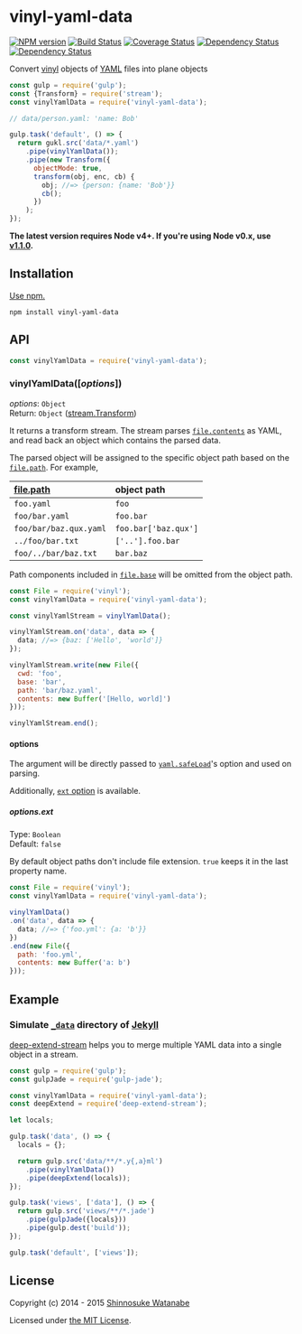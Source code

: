 # vinyl-yaml-data

[![NPM version](https://img.shields.io/npm/v/vinyl-yaml-data.svg)](https://www.npmjs.com/package/vinyl-yaml-data)
[![Build Status](https://travis-ci.org/shinnn/vinyl-yaml-data.svg?branch=master)](https://travis-ci.org/shinnn/vinyl-yaml-data)
[![Coverage Status](https://img.shields.io/coveralls/shinnn/vinyl-yaml-data.svg)](https://coveralls.io/r/shinnn/vinyl-yaml-data)
[![Dependency Status](https://david-dm.org/shinnn/vinyl-yaml-data.svg)](https://david-dm.org/shinnn/vinyl-yaml-data)
[![Dependency Status](https://david-dm.org/shinnn/vinyl-yaml-data.svg)](https://david-dm.org/shinnn/vinyl-yaml-data)

Convert [vinyl](https://github.com/gulpjs/vinyl) objects of [YAML](http://www.yaml.org/) files into plane objects

```javascript
const gulp = require('gulp');
const {Transform} = require('stream');
const vinylYamlData = require('vinyl-yaml-data');

// data/person.yaml: 'name: Bob'

gulp.task('default', () => {
  return gukl.src('data/*.yaml')
    .pipe(vinylYamlData());
    .pipe(new Transform({
      objectMode: true,
      transform(obj, enc, cb) {
        obj; //=> {person: {name: 'Bob'}}
        cb();
      })
    );
});
```

**The latest version requires Node v4+. If you're using Node v0.x, use [v1.1.0](https://github.com/shinnn/vinyl-yaml-data/tree/v1.1.0).**

## Installation

[Use npm.](https://docs.npmjs.com/cli/install)

```
npm install vinyl-yaml-data
```

## API

```javascript
const vinylYamlData = require('vinyl-yaml-data');
```

### vinylYamlData([*options*])

[file.path]: https://github.com/gulpjs/vinyl#optionspath

*options*: `Object`  
Return: `Object` ([stream.Transform](https://nodejs.org/api/stream.html#stream_class_stream_transform_1))

It returns a transform stream. The stream parses [`file.contents`](https://github.com/gulpjs/vinyl#optionscontents) as YAML, and read back an object which contains the parsed data.

The parsed object will be assigned to the specific object path based on the [`file.path`][file.path]. For example,

| [file.path]            | object path          |
| :--------------------- | :------------------- |
| `foo.yaml`             | `foo`                |
| `foo/bar.yaml`         | `foo.bar`            |
| `foo/bar/baz.qux.yaml` | `foo.bar['baz.qux']` |
| `../foo/bar.txt`       | `['..'].foo.bar`     |
| `foo/../bar/baz.txt`   | `bar.baz`            |

Path components included in [`file.base`](https://github.com/gulpjs/vinyl#optionsbase) will be omitted from the object path.

```javascript
const File = require('vinyl');
const vinylYamlData = require('vinyl-yaml-data');

const vinylYamlStream = vinylYamlData();

vinylYamlStream.on('data', data => {
  data; //=> {baz: ['Hello', 'world']}
});

vinylYamlStream.write(new File({
  cwd: 'foo',
  base: 'bar',
  path: 'bar/baz.yaml',
  contents: new Buffer('[Hello, world]')
}));

vinylYamlStream.end();
```

#### options

The argument will be directly passed to [`yaml.safeLoad`](https://github.com/nodeca/js-yaml#safeload-string---options-)'s option and used on parsing.

Additionally, [`ext` option](#optionsext) is available.

##### options.ext

Type: `Boolean`  
Default: `false`

By default object paths don't include file extension. `true` keeps it in the last property name.

```javascript
const File = require('vinyl');
const vinylYamlData = require('vinyl-yaml-data');

vinylYamlData()
.on('data', data => {
  data; //=> {'foo.yml': {a: 'b'}}
})
.end(new File({
  path: 'foo.yml',
  contents: new Buffer('a: b')
}));
```

## Example

### Simulate [`_data`](https://jekyllrb.com/docs/datafiles/) directory of [Jekyll](https://jekyllrb.com/)

[deep-extend-stream](https://github.com/shinnn/deep-extend-stream) helps you to merge multiple YAML data into a single object in a stream.

```javascript
const gulp = require('gulp');
const gulpJade = require('gulp-jade');

const vinylYamlData = require('vinyl-yaml-data');
const deepExtend = require('deep-extend-stream');

let locals;

gulp.task('data', () => {
  locals = {};

  return gulp.src('data/**/*.y{,a}ml')
    .pipe(vinylYamlData())
    .pipe(deepExtend(locals));
});

gulp.task('views', ['data'], () => {
  return gulp.src('views/**/*.jade')
    .pipe(gulpJade({locals}))
    .pipe(gulp.dest('build'));
});

gulp.task('default', ['views']);
```

## License

Copyright (c) 2014 - 2015 [Shinnosuke Watanabe](https://github.com/shinnn)

Licensed under [the MIT License](./LICENSE).
